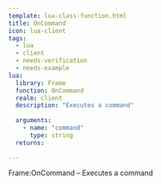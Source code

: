 ```yaml
---
template: lua-class-function.html
title: OnCommand
icon: lua-client
tags:
  - lua
  - client
  - needs-verification
  - needs-example
lua:
  library: Frame
  function: OnCommand
  realm: client
  description: "Executes a command"
  
  arguments:
    - name: "command"
      type: string
  returns:
    
---
```


<div class="lua__search__keywords">
Frame:OnCommand &#x2013; Executes a command
</div>
